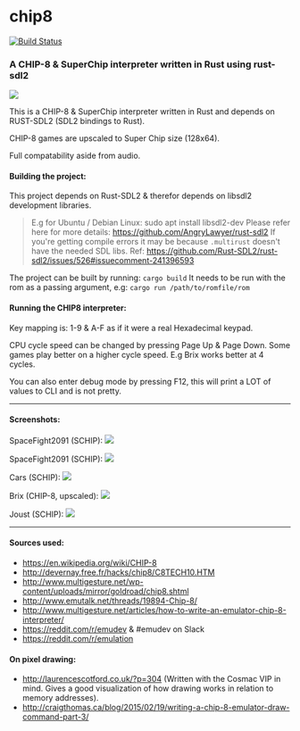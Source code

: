 # chip8

[![Build Status](https://travis-ci.com/stianeklund/chip8.svg?branch=master)](https://travis-ci.com/stianeklund/chip8)

### A CHIP-8 & SuperChip interpreter written in Rust using rust-sdl2

![](http://i.imgur.com/dCPnV7o.png)

This is a CHIP-8 & SuperChip interpreter written in Rust and depends on RUST-SDL2 (SDL2 bindings to Rust).

CHIP-8 games are upscaled to Super Chip size (128x64).

Full compatability aside from audio.

####  Building the project:

This project depends on Rust-SDL2 & therefor depends on libsdl2 development libraries.

> E.g for Ubuntu / Debian Linux: sudo apt install libsdl2-dev
> Please refer here for more details: https://github.com/AngryLawyer/rust-sdl2
If you're getting compile errors it may be because `.multirust` doesn't have the needed SDL libs.
Ref: https://github.com/Rust-SDL2/rust-sdl2/issues/526#issuecomment-241396593

The project can be built by running: `cargo build`
It needs to be run with the rom as a passing argument, e.g: `cargo run /path/to/romfile/rom`

#### Running the CHIP8 interpreter:


Key mapping is: 1-9 & A-F as if it were a real Hexadecimal keypad.

 CPU cycle speed can be changed by pressing Page Up & Page Down. Some games play better on a higher cycle speed. E.g Brix works better at 4 cycles.

 You can also enter debug mode by pressing F12, this will print a LOT of values to CLI and is not pretty.


---

#### Screenshots:

SpaceFight2091 (SCHIP):
![](https://i.imgur.com/zkgiLXl.png)

SpaceFight2091 (SCHIP):
![](https://i.imgur.com/1m0Fsv8.png)

Cars (SCHIP):
![](http://i.imgur.com/M4BG1LR.png)

Brix (CHIP-8, upscaled):
![](http://i.imgur.com/oD1KEsD.png)

Joust (SCHIP):
![](http://i.imgur.com/p9ag3ub.png)


---

#### Sources used:

* https://en.wikipedia.org/wiki/CHIP-8
* http://devernay.free.fr/hacks/chip8/C8TECH10.HTM
* http://www.multigesture.net/wp-content/uploads/mirror/goldroad/chip8.shtml
* http://www.emutalk.net/threads/19894-Chip-8/
* http://www.multigesture.net/articles/how-to-write-an-emulator-chip-8-interpreter/
* https://reddit.com/r/emudev & #emudev on Slack
* https://reddit.com/r/emulation

#### On pixel drawing:

* http://laurencescotford.co.uk/?p=304 (Written with the Cosmac VIP in mind. Gives a good visualization of how drawing works in relation to memory addresses).
* http://craigthomas.ca/blog/2015/02/19/writing-a-chip-8-emulator-draw-command-part-3/

